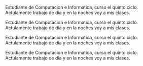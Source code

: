 Estudiante de Computacion e Informatica, curso el quinto ciclo. Actulamente trabajo de dia y en la noches voy a mis clases. 

Estudiante de Computacion e Informatica, curso el quinto ciclo. Actulamente trabajo de dia y en la noches voy a mis clases. 

Estudiante de Computacion e Informatica, curso el quinto ciclo. Actulamente trabajo de dia y en la noches voy a mis clases. 

Estudiante de Computacion e Informatica, curso el quinto ciclo. Actulamente trabajo de dia y en la noches voy a mis clases. 
